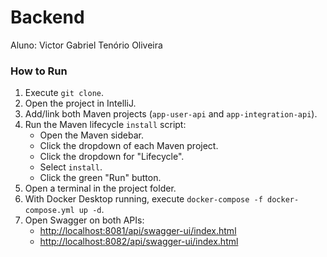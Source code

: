 # Backend

Aluno: Victor Gabriel Tenório Oliveira

### How to Run

1. Execute `git clone`.
2. Open the project in IntelliJ.
3. Add/link both Maven projects (`app-user-api` and `app-integration-api`).
4. Run the Maven lifecycle `install` script:
    - Open the Maven sidebar.
    - Click the dropdown of each Maven project.
    - Click the dropdown for "Lifecycle".
    - Select `install`.
    - Click the green "Run" button.
5. Open a terminal in the project folder.
6. With Docker Desktop running, execute `docker-compose -f docker-compose.yml up -d`.
7. Open Swagger on both APIs:
    - [http://localhost:8081/api/swagger-ui/index.html](http://localhost:8081/api/swagger-ui/index.html)
    - [http://localhost:8082/api/swagger-ui/index.html](http://localhost:8082/api/swagger-ui/index.html)
